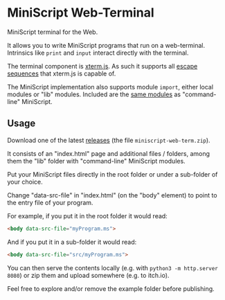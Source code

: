 # MiniScript Web-Terminal

MiniScript terminal for the Web.

It allows you to write MiniScript programs that run on a web-terminal. Intrinsics like `print` and `input` interact directly with the terminal. 

The terminal component is [xterm.js](http://xtermjs.org/). As such it supports all [escape sequences](http://xtermjs.org/docs/api/vtfeatures/) that xterm.js is capable of.

The MiniScript implementation also supports module `import`, either local modules or "lib" modules. Included are the [same modules](https://github.com/JoeStrout/miniscript/tree/master/MiniScript-cpp/lib) as "command-line" MiniScript.

## Usage

Download one of the latest [releases](https://github.com/sebnozzi/miniscript-web-term/releases) (the file `miniscript-web-term.zip`).

It consists of an "index.html" page and additional files / folders, among them the "lib" folder with "command-line" MiniScript modules.

Put your MiniScript files directly in the root folder or under a sub-folder of your choice.

Change "data-src-file" in "index.html" (on the "body" element) to point to
the entry file of your program.

For example, if you put it in the root folder it would read:

```html
<body data-src-file="myProgram.ms">
```

And if you put it in a sub-folder it would read:

```html
<body data-src-file="src/myProgram.ms">
```

You can then serve the contents locally (e.g. with `python3 -m http.server 8080`) or zip them and upload somewhere (e.g. to itch.io).

Feel free to explore and/or remove the example folder before publishing.